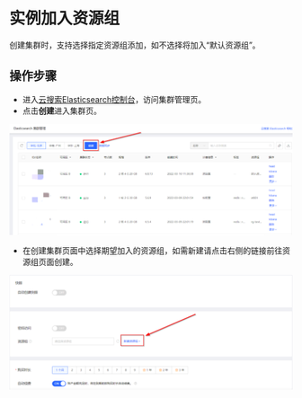 # 实例加入资源组

创建集群时，支持选择指定资源组添加，如不选择将加入“默认资源组”。

## 操作步骤

- 进入[云搜索Elasticsearch控制台](https://es-console.jdcloud.com/clusters)，访问集群管理页。
- 点击**创建**进入集群页。

![sdsd](../../../../../../image/Elasticsearch/Resource-Groups/add_resource_group_1.png)

- 在创建集群页面中选择期望加入的资源组，如需新建请点击右侧的链接前往资源组页面创建。

![sdsd](../../../../../../image/Elasticsearch/Resource-Groups/add_resource_group_2.png)
